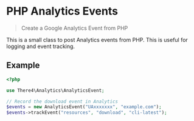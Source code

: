 PHP Analytics Events
================================================================================
> Create a Google Analytics Event from PHP

This is a small class to post Analytics events from PHP. This is useful for
logging and event tracking.

## Example

```php
<?php

use There4\Analytics\AnalyticsEvent;

// Record the download event in Analytics
$events = new AnalyticsEvent("UAxxxxxxx", "example.com");
$events->trackEvent("resources", "download", "cli-latest");
```

